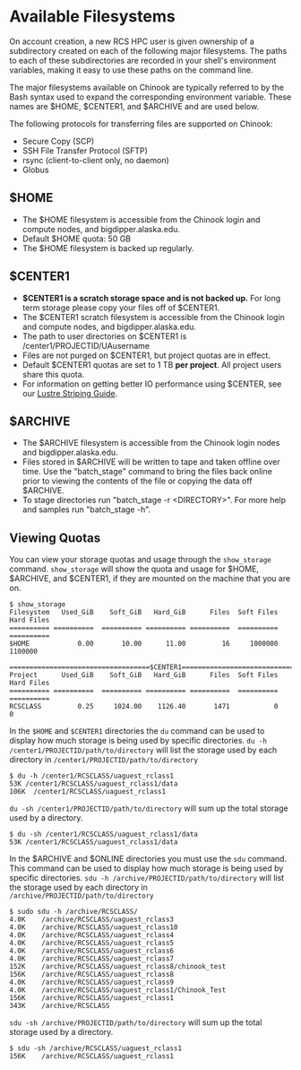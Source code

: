 # Available Filesystems

On account creation, a new RCS HPC user is given ownership of a subdirectory created on each of the following major filesystems. The paths to each of these subdirectories are recorded in your shell's environment variables, making it easy to use these paths on the command line.

The major filesystems available on Chinook are typically referred to by the Bash syntax used to expand the corresponding environment variable. These names are $HOME, $CENTER1, and $ARCHIVE and are used below.

The following protocols for transferring files are supported on Chinook:

* Secure Copy \(SCP\)
* SSH File Transfer Protocol \(SFTP\)
* rsync \(client-to-client only, no daemon\)
* Globus

## $HOME  <a id="home"></a>

* The $HOME filesystem is accessible from the Chinook login and compute nodes, and bigdipper.alaska.edu.
* Default $HOME quota: 50 GB
* The $HOME filesystem is backed up regularly.

## $CENTER1  <a id="center"></a>

* **$CENTER1 is a scratch storage space and is not backed up.** For long term storage please copy your files off of $CENTER1.
* The $CENTER1 scratch filesystem is accessible from the Chinook login and compute nodes, and bigdipper.alaska.edu.
* The path to user directories on $CENTER1 is /center1/PROJECTID/UAusername
* Files are not purged on $CENTER1, but project quotas are in effect.
* Default $CENTER1 quotas are set to 1 TB **per project**. All project users share this quota.
* For information on getting better IO performance using $CENTER, see our [Lustre Striping Guide](https://uaf-rcs.gitbook.io/uaf-rcs-storage-docs/lustre_striping_guide).

## $ARCHIVE  <a id="archive"></a>

* The $ARCHIVE filesystem is accessible from the Chinook login nodes and bigdipper.alaska.edu.
* Files stored in $ARCHIVE will be written to tape and taken offline over time. Use the "batch\_stage" command to bring the files back online prior to viewing the contents of the file or copying the data off $ARCHIVE.
* To stage directories run "batch\_stage -r &lt;DIRECTORY&gt;". For more help and samples run "batch\_stage -h".

## Viewing Quotas  <a id="quotas"></a>

You can view your storage quotas and usage through the `show_storage` command. `show_storage` will show the quota and usage for $HOME, $ARCHIVE, and $CENTER1, if they are mounted on the machine that you are on.

```text
$ show_storage 
Filesystem   Used_GiB    Soft_GiB   Hard_GiB      Files  Soft Files Hard Files
========== ==========  ========== ========== ==========  ========== ==========
$HOME            0.00       10.00      11.00         16     1000000    1100000

===================================$CENTER1===================================
Project      Used_GiB    Soft_GiB   Hard_GiB      Files  Soft Files Hard Files
========== ==========  ========== ========== ==========  ========== ==========
RCSCLASS         0.25     1024.00    1126.40       1471           0          0
```

In the `$HOME` and `$CENTER1` directories the `du` command can be used to display how much storage is being used by specific directories. `du -h /center1/PROJECTID/path/to/directory` will list the storage used by each directory in `/center1/PROJECTID/path/to/directory`

```text
$ du -h /center1/RCSCLASS/uaguest_rclass1
53K /center1/RCSCLASS/uaguest_rclass1/data
106K  /center1/RCSCLASS/uaguest_rclass1
```

`du -sh /center1/PROJECTID/path/to/directory` will sum up the total storage used by a directory.

```text
$ du -sh /center1/RCSCLASS/uaguest_rclass1/data
53K /center1/RCSCLASS/uaguest_rclass1/data
```

In the $ARCHIVE and $ONLINE directories you must use the `sdu` command. This command can be used to display how much storage is being used by specific directories. `sdu -h /archive/PROJECTID/path/to/directory` will list the storage used by each directory in `/archive/PROJECTID/path/to/directory`

```text
$ sudo sdu -h /archive/RCSCLASS/
4.0K	/archive/RCSCLASS/uaguest_rclass3
4.0K	/archive/RCSCLASS/uaguest_rclass10
4.0K	/archive/RCSCLASS/uaguest_rclass4
4.0K	/archive/RCSCLASS/uaguest_rclass5
4.0K	/archive/RCSCLASS/uaguest_rclass6
4.0K	/archive/RCSCLASS/uaguest_rclass7
152K	/archive/RCSCLASS/uaguest_rclass8/chinook_test
156K	/archive/RCSCLASS/uaguest_rclass8
4.0K	/archive/RCSCLASS/uaguest_rclass9
4.0K	/archive/RCSCLASS/uaguest_rclass1/Chinook_Test
156K	/archive/RCSCLASS/uaguest_rclass1
343K	/archive/RCSCLASS
```

`sdu -sh /archive/PROJECTID/path/to/directory` will sum up the total storage used by a directory.

```text
$ sdu -sh /archive/RCSCLASS/uaguest_rclass1
156K	/archive/RCSCLASS/uaguest_rclass1
```
